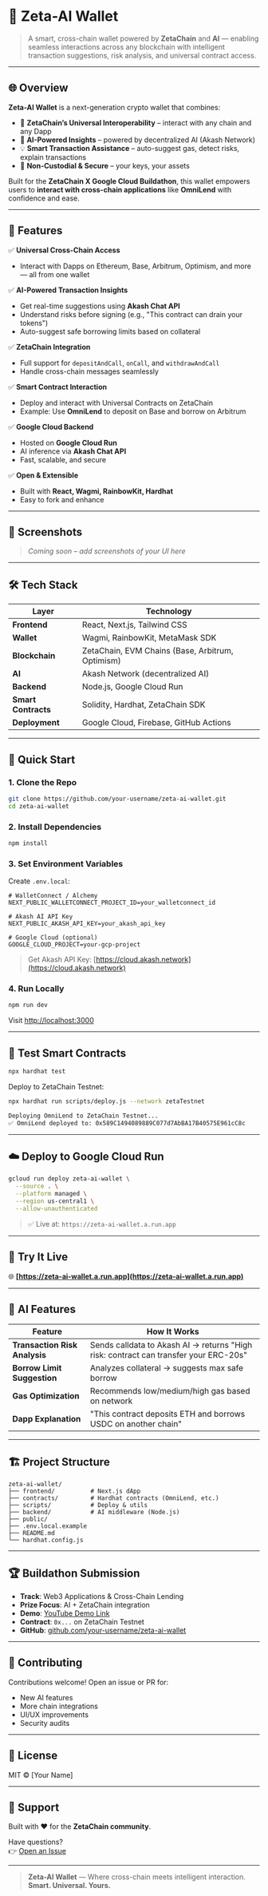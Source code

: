 # 🚀 Zeta-AI Wallet

> A smart, cross-chain wallet powered by **ZetaChain** and **AI** — enabling seamless interactions across any blockchain with intelligent transaction suggestions, risk analysis, and universal contract access.

---

## 🌐 Overview

**Zeta-AI Wallet** is a next-generation crypto wallet that combines:
- 🔗 **ZetaChain’s Universal Interoperability** – interact with any chain and any Dapp
- 🤖 **AI-Powered Insights** – powered by decentralized AI (Akash Network)
- 💡 **Smart Transaction Assistance** – auto-suggest gas, detect risks, explain transactions
- 🔐 **Non-Custodial & Secure** – your keys, your assets

Built for the **ZetaChain X Google Cloud Buildathon**, this wallet empowers users to **interact with cross-chain applications** like **OmniLend** with confidence and ease.

---

## 🧩 Features

✅ **Universal Cross-Chain Access**  
   - Interact with Dapps on Ethereum, Base, Arbitrum, Optimism, and more — all from one wallet

✅ **AI-Powered Transaction Insights**  
   - Get real-time suggestions using **Akash Chat API**  
   - Understand risks before signing (e.g., "This contract can drain your tokens")  
   - Auto-suggest safe borrowing limits based on collateral

✅ **ZetaChain Integration**  
   - Full support for `depositAndCall`, `onCall`, and `withdrawAndCall`  
   - Handle cross-chain messages seamlessly

✅ **Smart Contract Interaction**  
   - Deploy and interact with Universal Contracts on ZetaChain  
   - Example: Use **OmniLend** to deposit on Base and borrow on Arbitrum

✅ **Google Cloud Backend**  
   - Hosted on **Google Cloud Run**  
   - AI inference via **Akash Chat API**  
   - Fast, scalable, and secure

✅ **Open & Extensible**  
   - Built with **React, Wagmi, RainbowKit, Hardhat**  
   - Easy to fork and enhance

---

## 📸 Screenshots

> *Coming soon – add screenshots of your UI here*

---

## 🛠️ Tech Stack

| Layer | Technology |
|------|------------|
| **Frontend** | React, Next.js, Tailwind CSS |
| **Wallet** | Wagmi, RainbowKit, MetaMask SDK |
| **Blockchain** | ZetaChain, EVM Chains (Base, Arbitrum, Optimism) |
| **AI** | Akash Network (decentralized AI) |
| **Backend** | Node.js, Google Cloud Run |
| **Smart Contracts** | Solidity, Hardhat, ZetaChain SDK |
| **Deployment** | Google Cloud, Firebase, GitHub Actions |

---

## 🚀 Quick Start

### 1. Clone the Repo

```bash
git clone https://github.com/your-username/zeta-ai-wallet.git
cd zeta-ai-wallet
```

### 2. Install Dependencies

```bash
npm install
```

### 3. Set Environment Variables

Create `.env.local`:

```env
# WalletConnect / Alchemy
NEXT_PUBLIC_WALLETCONNECT_PROJECT_ID=your_walletconnect_id

# Akash AI API Key
NEXT_PUBLIC_AKASH_API_KEY=your_akash_api_key

# Google Cloud (optional)
GOOGLE_CLOUD_PROJECT=your-gcp-project
```

> Get Akash API Key: [https://cloud.akash.network](https://cloud.akash.network)

### 4. Run Locally

```bash
npm run dev
```

Visit [http://localhost:3000](http://localhost:3000)

---

## 🧪 Test Smart Contracts

```bash
npx hardhat test
```

Deploy to ZetaChain Testnet:

```bash
npx hardhat run scripts/deploy.js --network zetaTestnet

Deploying OmniLend to ZetaChain Testnet...
✅ OmniLend deployed to: 0x589C1494089889C077d7AbBA17B40575E961cC8c

```

---

## ☁️ Deploy to Google Cloud Run

```bash
gcloud run deploy zeta-ai-wallet \
  --source . \
  --platform managed \
  --region us-central1 \
  --allow-unauthenticated
```

> ✅ Live at: `https://zeta-ai-wallet.a.run.app`

---

## 🔗 Try It Live

🌐 **[https://zeta-ai-wallet.a.run.app](https://zeta-ai-wallet.a.run.app)**

---

## 🧠 AI Features

| Feature | How It Works |
|-------|--------------|
| **Transaction Risk Analysis** | Sends calldata to Akash AI → returns "High risk: contract can transfer your ERC-20s" |
| **Borrow Limit Suggestion** | Analyzes collateral → suggests max safe borrow |
| **Gas Optimization** | Recommends low/medium/high gas based on network |
| **Dapp Explanation** | "This contract deposits ETH and borrows USDC on another chain" |

---

## 🏗️ Project Structure

```
zeta-ai-wallet/
├── frontend/          # Next.js dApp
├── contracts/         # Hardhat contracts (OmniLend, etc.)
├── scripts/           # Deploy & utils
├── backend/           # AI middleware (Node.js)
├── public/
├── .env.local.example
├── README.md
└── hardhat.config.js
```

---

## 🏆 Buildathon Submission

- **Track**: Web3 Applications & Cross-Chain Lending
- **Prize Focus**: AI + ZetaChain integration
- **Demo**: [YouTube Demo Link](#)
- **Contract**: `0x...` on ZetaChain Testnet
- **GitHub**: [github.com/your-username/zeta-ai-wallet](https://github.com/your-username/zeta-ai-wallet)

---

## 🤝 Contributing

Contributions welcome! Open an issue or PR for:
- New AI features
- More chain integrations
- UI/UX improvements
- Security audits

---

## 📄 License

MIT © [Your Name]

---

## 🧡 Support

Built with ❤️ for the **ZetaChain community**.

Have questions?  
👉 [Open an Issue](https://github.com/your-username/zeta-ai-wallet/issues)

---

> **Zeta-AI Wallet** — Where cross-chain meets intelligent interaction.  
> **Smart. Universal. Yours.**